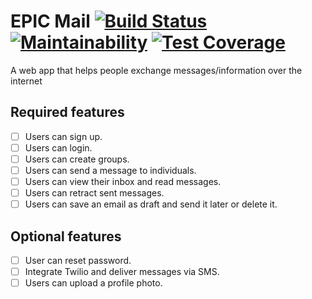 # EPIC Mail [![Build Status](https://travis-ci.com/mikeattara/epic-mail.svg?branch=develop)](https://travis-ci.com/mikeattara/epic-mail) [![Maintainability](https://api.codeclimate.com/v1/badges/a99a88d28ad37a79dbf6/maintainability)](https://codeclimate.com/github/mikeattara/epic-mail/maintainability) [![Test Coverage](https://api.codeclimate.com/v1/badges/a99a88d28ad37a79dbf6/test_coverage)](https://codeclimate.com/github/mikeattara/epic-mail/test_coverage)

A web app that helps people exchange messages/information over the internet

## Required features

- [ ] Users can sign up.
- [ ] Users can login.
- [ ] Users can create groups.
- [ ] Users can send a message to individuals.
- [ ] Users can view their inbox and read messages.
- [ ] Users can retract sent messages.
- [ ] Users can save an email as draft and send it later or delete it.

## Optional features

- [ ] User can reset password.
- [ ] Integrate Twilio and deliver messages via SMS.
- [ ] Users can upload a profile photo.
